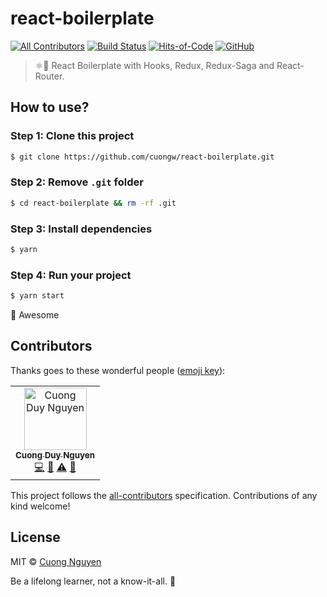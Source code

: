 ﻿# react-boilerplate

[![All Contributors](https://img.shields.io/badge/all_contributors-1-orange.svg)](#contributors)
[![Build Status](https://travis-ci.org/cuongw/react-boilerplate.svg?branch=master)](https://travis-ci.org/cuongw/react-boilerplate)
[![Hits-of-Code](https://hitsofcode.com/github/cuongw/react-boilerplate)](https://hitsofcode.com/view/github/cuongw/react-boilerplate)
[![GitHub](https://img.shields.io/github/license/cuongw/react-boilerplate.svg)](https://github.com/cuongw/react-boilerplate/blob/master/LICENSE)

> ⚛️🐣 React Boilerplate with Hooks, Redux, Redux-Saga and React-Router.

## How to use?

### Step 1: Clone this project

```sh
$ git clone https://github.com/cuongw/react-boilerplate.git
```

### Step 2: Remove `.git` folder

```sh
$ cd react-boilerplate && rm -rf .git
```

### Step 3: Install dependencies

```sh
$ yarn
```

### Step 4: Run your project

```sh
$ yarn start
```

🙌 Awesome

## Contributors

Thanks goes to these wonderful people ([emoji key](https://allcontributors.org/docs/en/emoji-key)):

<!-- ALL-CONTRIBUTORS-LIST:START - Do not remove or modify this section -->
<!-- prettier-ignore -->
<table><tr><td align="center"><a href="http://cuongw.me"><img src="https://avatars0.githubusercontent.com/u/34389409?v=4" width="100px;" alt="Cuong Duy Nguyen"/><br /><sub><b>Cuong Duy Nguyen</b></sub></a><br /><a href="https://github.com/cuongw/thinid/commits?author=cuongw" title="Code">💻</a> <a href="https://github.com/cuongw/thinid/commits?author=cuongw" title="Documentation">📖</a> <a href="https://github.com/cuongw/thinid/commits?author=cuongw" title="Tests">⚠️</a> <a href="#review-cuongw" title="Reviewed Pull Requests">👀</a></td></tr></table>

<!-- ALL-CONTRIBUTORS-LIST:END -->

This project follows the [all-contributors](https://github.com/all-contributors/all-contributors) specification. Contributions of any kind welcome!

## License

MIT © [Cuong Nguyen](https://www.linkedin.com/in/cuong9/)

<!-- INSPIRATIONAL_QUOTE_START -->
Be a lifelong learner, not a know-it-all.
🐯
<!-- INSPIRATIONAL_QUOTE_END -->

